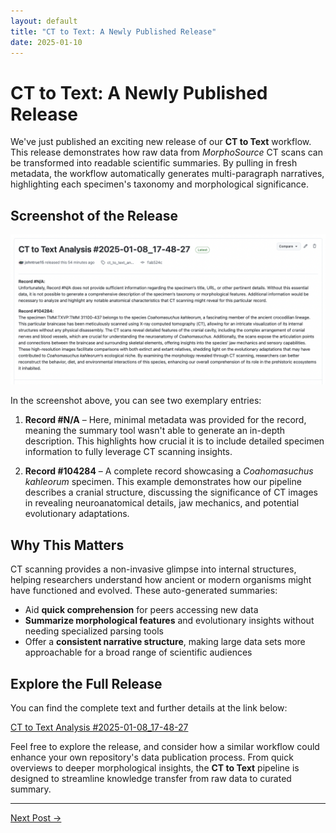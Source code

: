 ```yaml
---
layout: default
title: "CT to Text: A Newly Published Release"
date: 2025-01-10
---
```



# CT to Text: A Newly Published Release

We've just published an exciting new release of our **CT to Text** workflow. This release demonstrates how raw data from *MorphoSource* CT scans can be transformed into readable scientific summaries. By pulling in fresh metadata, the workflow automatically generates multi-paragraph narratives, highlighting each specimen's taxonomy and morphological significance.

## Screenshot of the Release

<img src="/docs/assets/CttoText.png" alt="drawing" width="2000"/>

In the screenshot above, you can see two exemplary entries:

1. **Record #N/A** – Here, minimal metadata was provided for the record, meaning the summary tool wasn't able to generate an in-depth description. This highlights how crucial it is to include detailed specimen information to fully leverage CT scanning insights.

2. **Record #104284** – A complete record showcasing a *Coahomasuchus kahleorum* specimen. This example demonstrates how our pipeline describes a cranial structure, discussing the significance of CT images in revealing neuroanatomical details, jaw mechanics, and potential evolutionary adaptations.

## Why This Matters

CT scanning provides a non-invasive glimpse into internal structures, helping researchers understand how ancient or modern organisms might have functioned and evolved. These auto-generated summaries:

* Aid **quick comprehension** for peers accessing new data
* **Summarize morphological features** and evolutionary insights without needing specialized parsing tools
* Offer a **consistent narrative structure**, making large data sets more approachable for a broad range of scientific audiences

## Explore the Full Release

You can find the complete text and further details at the link below:

[CT to Text Analysis #2025-01-08_17-48-27](https://github.com/johntrue15/NOCTURN-X-ray-repo/releases/tag/ct_to_text_analysis-2025-01-08_17-48-27)

Feel free to explore the release, and consider how a similar workflow could enhance your own repository's data publication process. From quick overviews to deeper morphological insights, the **CT to Text** pipeline is designed to streamline knowledge transfer from raw data to curated summary.

---

[Next Post →](https://johntrue15.github.io/2025/01/11/Blog-11/)
